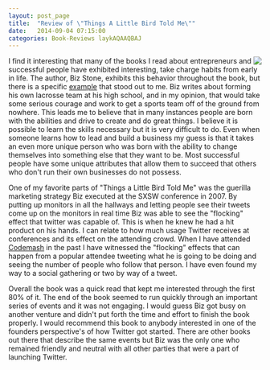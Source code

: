 ```yaml
---
layout: post_page
title:  "Review of \"Things A Little Bird Told Me\""
date:   2014-09-04 07:15:00
categories: Book-Reviews laykAQAAQBAJ
---
```

<div style="float:right">
<img src="http://bks4.books.google.com/books?id=laykAQAAQBAJ&printsec=frontcover&img=1&zoom=1&imgtk=AFLRE70TTkmLDQNwUZzSUvnb7XvUV0ZnQrnyJDkwcX-b-vfC7tZrQyRCuGgWmteW1M8N_wABS1AC3nvNB_P_tmQewCha-OkaP5hZukjnj8ARr-b2U5TCoembY5vUc5wXU90MJnqApaf5" />
</div>

I find it interesting that many of the books I read about entrepreneurs and successful people have exhibited interesting, take charge habits from early in life. The author, Biz Stone, exhibits this behavior throughout the book, but there is a specific [example](http://books.google.com/books?id=laykAQAAQBAJ&lpg=PP1&pg=PT14#v=onepage&q=lacrosse&f=false) that stood out to me. Biz writes about forming his own lacrosse team at his high school, and in my opinion, that would take some serious courage and work to get a sports team off of the ground from nowhere. This leads me to believe that in many instances people are born with the abilities and drive to create and do great things. I believe it is possible to learn the skills necessary but it is very difficult to do. Even when someone learns how to lead and build a business my guess is that it takes an even more unique person who was born with the ability to change themselves into something else that they want to be. Most successful people have some unique attributes that allow them to succeed that others who don't run their own businesses do not possess.

One of my favorite parts of "Things a Little Bird Told Me" was the guerilla marketing strategy Biz executed at the SXSW conference in 2007. By putting up monitors in all the hallways and letting people see their tweets come up on the monitors in real time Biz was able to see the "flocking" effect that twitter was capable of. This is when he knew he had a hit product on his hands. I can relate to how much usage Twitter receives at conferences and its effect on the attending crowd. When I have attended [Codemash](http://codemash.org) in the past I have witnessed the "flocking" effects that can happen from a popular attendee tweeting what he is going to be doing and seeing the number of people who follow that person. I have even found my way to a social gathering or two by way of a tweet.

Overall the book was a quick read that kept me interested through the first 80% of it. The end of the book seemed to run quickly through an important series of events and it was not engaging. I would guess Biz got busy on another venture and didn't put forth the time and effort to finish the book properly. I would recommend this book to anybody interested in one of the founders perspective's of how Twitter got started. There are other books out there that describe the same events but Biz was the only one who remained friendly and neutral with all other parties that were a part of launching Twitter.
